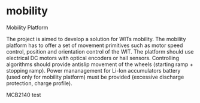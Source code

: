 mobility
========

Mobility Platform

The project is aimed to develop a solution for WITs mobility. The mobility platform has to
offer a set of movement primitives such as motor speed control, position and orientation
control of the WIT.
The platform should use electrical DC motors with optical encoders or hall sensors.
Controlling algorithms should provide antislip movement of the wheels (starting ramp +
stopping ramp). Power mananagement for Li-Ion accumulators battery (used only for
mobility platform) must be provided (excessive discharge protection, charge profile).

MCB2140 test
